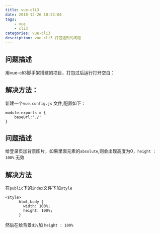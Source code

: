```yaml
---
title: vue-cli3
date: 2018-12-26 10:32:04
tags: 
    - vue
    - cli3 
categories: vue-cli3
description: vue-cli3 打包遇到的问题
---
```


## 问题描述
用vue-cli3脚手架搭建的项目，打包过后运行打开空白：
## 解决方法：
新建一个`vue.config.js` 文件,配置如下：
```
module.exports = {
    baseUrl:'./'
}

```
## 问题描述
给登录页加背景图片，如果里面元素的`absolute`,则会出现高度为0，`height : 100%` 无效
## 解决方法
在`public`下的`index`文件下加`style`
```
<style>
      html,body {
        width: 100%;
        height: 100%;
      }
```
然后在给背景`div`加 `height : 100%`

